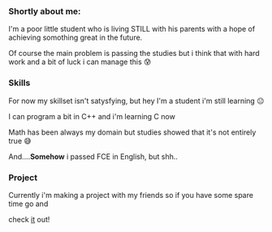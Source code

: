 ### Shortly about me:

I'm a poor little student who is living STILL with his parents with a hope of achieving somothing great in the future.

Of course the main problem is passing the studies but i think that with hard work and a bit of luck i can manage this :cold_sweat:

### Skills

For now my skillset isn't satysfying, but hey I'm a student i'm still learning :neutral_face:

I can program a bit in C++ and i'm learning C now

Math has been always my domain but studies showed that it's not entirely true :sweat_smile:

And....**Somehow** i passed FCE in English, but shh..

### Project

Currently i'm making a project with my friends so if you have some spare time go and

check [it](https://github.com/AGH-Narzedzia-Informatyczne/Przelicznik_Wartosci_-Logicznych) out!
